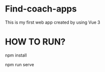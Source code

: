 # Find-coach-apps
This is my first web app created by using Vue 3

# HOW TO RUN?

npm install


npm run serve

